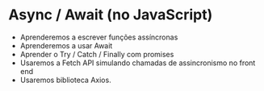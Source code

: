 # Async / Await (no JavaScript)

- Aprenderemos a escrever funções assíncronas
- Aprenderemos a usar Await
- Aprender o Try / Catch / Finally com promises
- Usaremos a Fetch API simulando chamadas de assincronismo no front end
- Usaremos biblioteca Axios.
